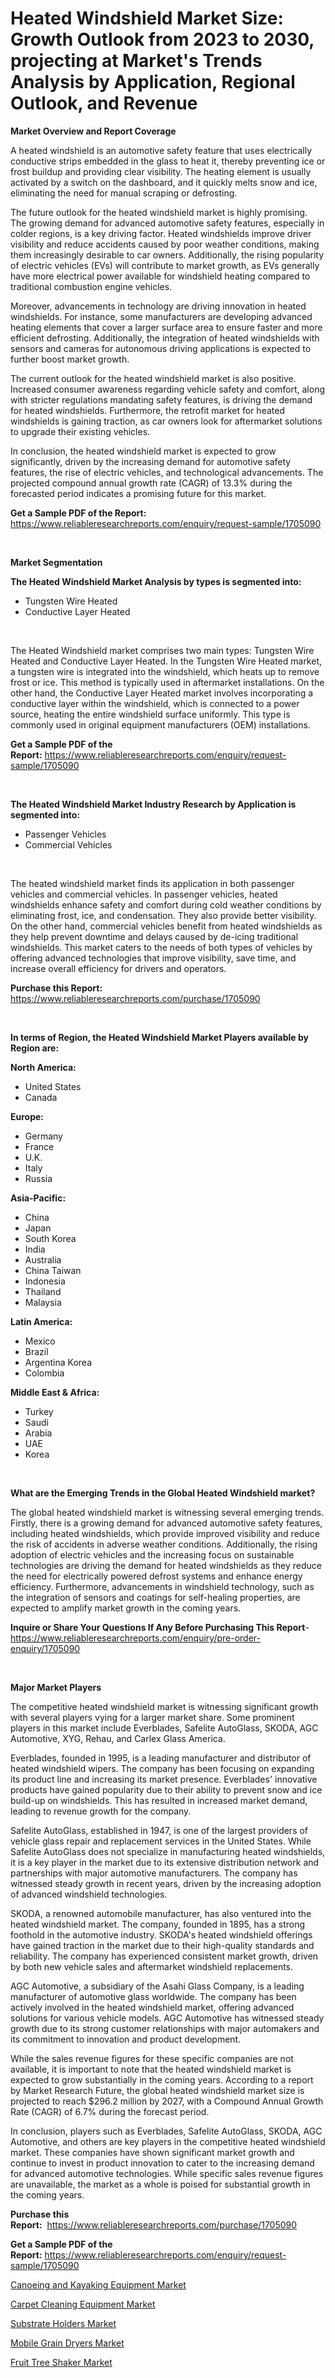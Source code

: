 <p><h1>Heated Windshield Market Size: Growth Outlook from 2023 to 2030, projecting at Market's Trends Analysis by Application, Regional Outlook, and Revenue</h1></p><p><strong>Market Overview and Report Coverage</strong></p>
<p><p>A heated windshield is an automotive safety feature that uses electrically conductive strips embedded in the glass to heat it, thereby preventing ice or frost buildup and providing clear visibility. The heating element is usually activated by a switch on the dashboard, and it quickly melts snow and ice, eliminating the need for manual scraping or defrosting.</p><p>The future outlook for the heated windshield market is highly promising. The growing demand for advanced automotive safety features, especially in colder regions, is a key driving factor. Heated windshields improve driver visibility and reduce accidents caused by poor weather conditions, making them increasingly desirable to car owners. Additionally, the rising popularity of electric vehicles (EVs) will contribute to market growth, as EVs generally have more electrical power available for windshield heating compared to traditional combustion engine vehicles.</p><p>Moreover, advancements in technology are driving innovation in heated windshields. For instance, some manufacturers are developing advanced heating elements that cover a larger surface area to ensure faster and more efficient defrosting. Additionally, the integration of heated windshields with sensors and cameras for autonomous driving applications is expected to further boost market growth.</p><p>The current outlook for the heated windshield market is also positive. Increased consumer awareness regarding vehicle safety and comfort, along with stricter regulations mandating safety features, is driving the demand for heated windshields. Furthermore, the retrofit market for heated windshields is gaining traction, as car owners look for aftermarket solutions to upgrade their existing vehicles.</p><p>In conclusion, the heated windshield market is expected to grow significantly, driven by the increasing demand for automotive safety features, the rise of electric vehicles, and technological advancements. The projected compound annual growth rate (CAGR) of 13.3% during the forecasted period indicates a promising future for this market.</p></p>
<p><strong>Get a Sample PDF of the Report:</strong> <a href="https://www.reliableresearchreports.com/enquiry/request-sample/1705090">https://www.reliableresearchreports.com/enquiry/request-sample/1705090</a></p>
<p>&nbsp;</p>
<p><strong>Market Segmentation</strong></p>
<p><strong>The Heated Windshield Market Analysis by types is segmented into:</strong></p>
<p><ul><li>Tungsten Wire Heated</li><li>Conductive Layer Heated</li></ul></p>
<p>&nbsp;</p>
<p><p>The Heated Windshield market comprises two main types: Tungsten Wire Heated and Conductive Layer Heated. In the Tungsten Wire Heated market, a tungsten wire is integrated into the windshield, which heats up to remove frost or ice. This method is typically used in aftermarket installations. On the other hand, the Conductive Layer Heated market involves incorporating a conductive layer within the windshield, which is connected to a power source, heating the entire windshield surface uniformly. This type is commonly used in original equipment manufacturers (OEM) installations.</p></p>
<p><strong>Get a Sample PDF of the Report:</strong>&nbsp;<a href="https://www.reliableresearchreports.com/enquiry/request-sample/1705090">https://www.reliableresearchreports.com/enquiry/request-sample/1705090</a></p>
<p>&nbsp;</p>
<p><strong>The Heated Windshield Market Industry Research by Application is segmented into:</strong></p>
<p><ul><li>Passenger Vehicles</li><li>Commercial Vehicles</li></ul></p>
<p>&nbsp;</p>
<p><p>The heated windshield market finds its application in both passenger vehicles and commercial vehicles. In passenger vehicles, heated windshields enhance safety and comfort during cold weather conditions by eliminating frost, ice, and condensation. They also provide better visibility. On the other hand, commercial vehicles benefit from heated windshields as they help prevent downtime and delays caused by de-icing traditional windshields. This market caters to the needs of both types of vehicles by offering advanced technologies that improve visibility, save time, and increase overall efficiency for drivers and operators.</p></p>
<p><strong>Purchase this Report:</strong>&nbsp; <a href="https://www.reliableresearchreports.com/purchase/1705090">https://www.reliableresearchreports.com/purchase/1705090</a></p>
<p>&nbsp;</p>
<p><strong>In terms of Region, the Heated Windshield Market Players available by Region are:</strong></p>
<p>
    <p> <strong> North America: </strong>
        <ul>
            <li>United States</li>
            <li>Canada</li>
        </ul>
        </p> 
    <p> <strong> Europe: </strong>
        <ul>
            <li>Germany</li>
            <li>France</li>
            <li>U.K.</li>
            <li>Italy</li>
            <li>Russia</li>
        </ul>
        </p> 
    <p> <strong> Asia-Pacific: </strong>
        <ul>
            <li>China</li>
            <li>Japan</li>
            <li>South Korea</li>
            <li>India</li>
            <li>Australia</li>
            <li>China Taiwan</li>
            <li>Indonesia</li>
            <li>Thailand</li>
            <li>Malaysia</li>
        </ul>
        </p> 
    <p> <strong> Latin America: </strong>
        <ul>
            <li>Mexico</li>
            <li>Brazil</li>
            <li>Argentina Korea</li>
            <li>Colombia</li>
        </ul>
        </p> 
    <p> <strong> Middle East & Africa: </strong>
        <ul>
            <li>Turkey</li>
            <li>Saudi</li>
            <li>Arabia</li>
            <li>UAE</li>
            <li>Korea</li>
        </ul>
    </p>
    </p>
<p>&nbsp;</p>
<p><strong>What are the Emerging Trends in the Global Heated Windshield market?</strong></p>
<p><p>The global heated windshield market is witnessing several emerging trends. Firstly, there is a growing demand for advanced automotive safety features, including heated windshields, which provide improved visibility and reduce the risk of accidents in adverse weather conditions. Additionally, the rising adoption of electric vehicles and the increasing focus on sustainable technologies are driving the demand for heated windshields as they reduce the need for electrically powered defrost systems and enhance energy efficiency. Furthermore, advancements in windshield technology, such as the integration of sensors and coatings for self-healing properties, are expected to amplify market growth in the coming years.</p></p>
<p><strong>Inquire or Share Your Questions If Any Before Purchasing This Report</strong>- <a href="https://www.reliableresearchreports.com/enquiry/pre-order-enquiry/1705090">https://www.reliableresearchreports.com/enquiry/pre-order-enquiry/1705090</a></p>
<p>&nbsp;</p>
<p><strong>Major Market Players</strong></p>
<p><p>The competitive heated windshield market is witnessing significant growth with several players vying for a larger market share. Some prominent players in this market include Everblades, Safelite AutoGlass, SKODA, AGC Automotive, XYG, Rehau, and Carlex Glass America.</p><p>Everblades, founded in 1995, is a leading manufacturer and distributor of heated windshield wipers. The company has been focusing on expanding its product line and increasing its market presence. Everblades' innovative products have gained popularity due to their ability to prevent snow and ice build-up on windshields. This has resulted in increased market demand, leading to revenue growth for the company.</p><p>Safelite AutoGlass, established in 1947, is one of the largest providers of vehicle glass repair and replacement services in the United States. While Safelite AutoGlass does not specialize in manufacturing heated windshields, it is a key player in the market due to its extensive distribution network and partnerships with major automotive manufacturers. The company has witnessed steady growth in recent years, driven by the increasing adoption of advanced windshield technologies.</p><p>SKODA, a renowned automobile manufacturer, has also ventured into the heated windshield market. The company, founded in 1895, has a strong foothold in the automotive industry. SKODA's heated windshield offerings have gained traction in the market due to their high-quality standards and reliability. The company has experienced consistent market growth, driven by both new vehicle sales and aftermarket windshield replacements.</p><p>AGC Automotive, a subsidiary of the Asahi Glass Company, is a leading manufacturer of automotive glass worldwide. The company has been actively involved in the heated windshield market, offering advanced solutions for various vehicle models. AGC Automotive has witnessed steady growth due to its strong customer relationships with major automakers and its commitment to innovation and product development.</p><p>While the sales revenue figures for these specific companies are not available, it is important to note that the heated windshield market is expected to grow substantially in the coming years. According to a report by Market Research Future, the global heated windshield market size is projected to reach $296.2 million by 2027, with a Compound Annual Growth Rate (CAGR) of 6.7% during the forecast period.</p><p>In conclusion, players such as Everblades, Safelite AutoGlass, SKODA, AGC Automotive, and others are key players in the competitive heated windshield market. These companies have shown significant market growth and continue to invest in product innovation to cater to the increasing demand for advanced automotive technologies. While specific sales revenue figures are unavailable, the market as a whole is poised for substantial growth in the coming years.</p></p>
<p><strong>Purchase this Report:</strong>&nbsp;&nbsp;<a href="https://www.reliableresearchreports.com/purchase/1705090">https://www.reliableresearchreports.com/purchase/1705090</a></p>
<p></p>
<p><strong>Get a Sample PDF of the Report:</strong>&nbsp;<a href="https://www.reliableresearchreports.com/enquiry/request-sample/1705090">https://www.reliableresearchreports.com/enquiry/request-sample/1705090</a></p>
<p><p><a href="https://medium.com/@holliswelch2023/canoeing-and-kayaking-equipment-market-size-market-outlook-and-market-forecast-2023-to-2030-95acfdbfce42">Canoeing and Kayaking Equipment Market</a></p><p><a href="https://medium.com/@ravenrussel2023/carpet-cleaning-equipment-market-research-report-its-history-and-forecast-2023-to-2030-1a65a24e296d">Carpet Cleaning Equipment Market</a></p><p><a href="https://www.linkedin.com/pulse/substrate-holders-market-size-2023-2030-global-industrial-pmnbe/">Substrate Holders Market</a></p><p><a href="https://www.linkedin.com/pulse/mobile-grain-dryers-market-research-report-provides-thorough-iyohe/">Mobile Grain Dryers Market</a></p><p><a href="https://www.linkedin.com/pulse/fruit-tree-shaker-market-research-report-unlocks-analysis-financial-xvhwe/">Fruit Tree Shaker Market</a></p></p>
